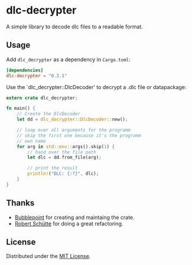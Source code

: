 # dlc-decrypter

A simple library to decode dlc files to a readable format.

## Usage
Add `dlc_decrypter` as a dependency in `Cargo.toml`:
```toml
[dependencies]
dlc-decrypter = "0.2.1"
```

Use the `dlc_decrypter::DlcDecoder' to decrypt a .dlc file or datapackage:
```rust
extern crate dlc_decrypter;

fn main() {
    // Create the DlcDecoder
    let dd = dlc_decrypter::DlcDecoder::new();

    // loop over all arguments for the programm
    // skip the first one because it's the programm
    // own name
    for arg in std::env::args().skip(1) {
        // hand over the file path
        let dlc = dd.from_file(arg);

        // print the result
        println!("DLC: {:?}", dlc);
    }
}
```

## Thanks
* [Bubblepoint](https://github.com/Bubblepoint) for creating and maintaing the crate.
* [Robert Sch&uuml;tte](https://github.com/Roba1993) for doing a great refactoring.

## License
Distributed under the [MIT License](LICENSE).
